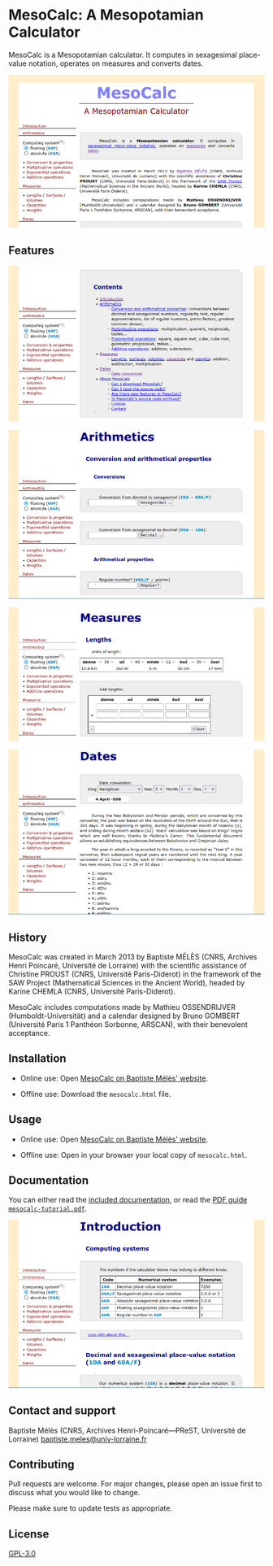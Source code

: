 # MesoCalc: A Mesopotamian Calculator

MesoCalc is a Mesopotamian calculator. It computes in sexagesimal place-value notation, operates on measures and converts dates.

![MesoCalc header](mesocalc-head.png "MesoCalc header")


## Features

![Features](mesocalc-features.png "Features")

![Arithmetics](mesocalc-arithmetics.png "Arithmetics")

![Measures](mesocalc-measures.png "Measures")

![Dates](mesocalc-dates.png "Dates")



## History

MesoCalc was created in March 2013 by Baptiste MÉLÈS (CNRS, Archives Henri Poincaré, Université de Lorraine) with the scientific assistance of Christine PROUST (CNRS, Université Paris-Diderot) in the framework of the SAW Project (Mathematical Sciences in the Ancient World), headed by Karine CHEMLA (CNRS, Université Paris-Diderot).

MesoCalc includes computations made by Mathieu OSSENDRIJVER (Humboldt-Universität) and a calendar designed by Bruno GOMBERT (Université Paris 1 Panthéon Sorbonne, ARSCAN), with their benevolent acceptance.


## Installation

- Online use: Open [MesoCalc on Baptiste Mélès'
  website](http://baptiste.meles.free.fr/site/mesocalc.html).

- Offline use: Download the `mesocalc.html` file.


## Usage

- Online use: Open [MesoCalc on Baptiste Mélès'
  website](http://baptiste.meles.free.fr/site/mesocalc.html).

- Offline use: Open in your browser your local copy of `mesocalc.html`.


## Documentation

You can either read the [included documentation](http://baptiste.meles.free.fr/site/mesocalc.html#note), or read the [PDF guide `mesocalc-tutorial.pdf`](mesocalc-tutorial.pdf).

![Included documentation](mesocalc-included-doc.png "Included documentation")


## Contact and support

Baptiste Mélès (CNRS, Archives Henri-Poincaré—PReST, Université de Lorraine) <baptiste.meles@univ-lorraine.fr>


## Contributing

Pull requests are welcome. For major changes, please open an issue first
to discuss what you would like to change.

Please make sure to update tests as appropriate.

## License

[GPL-3.0](https://choosealicense.com/licenses/gpl-3.0/)
